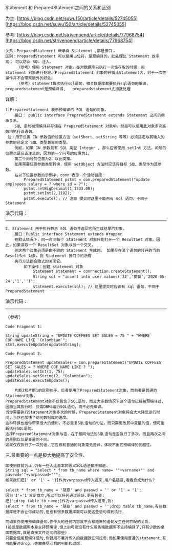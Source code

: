 Statement 和 PreparedStatement之间的关系和区别

为主: [https://blog.csdn.net/suwu150/article/details/52745055][https://blog.csdn.net/suwu150/article/details/52745055]

参考: [https://blog.csdn.net/strivenoend/article/details/77968754][https://blog.csdn.net/strivenoend/article/details/77968754]

    关系：PreparedStatement 继承自 Statement ,都是接口；
    区别：PreparedStatement 可以使用占位符，是预编译的，批处理比 Statement 效率高； 可以防止 SQL 注入。
         （参考）使用 Statement 对象。在对数据库只执行一次性存取的时侯，用 Statement 对象进行处理。PreparedStatement 对象的开销比Statement大，对于一次性操作并不会带来额外的好处。
         （参考）statement每次执行sql语句，相关数据库都要执行sql语句的编译，preparedstatement是预编译得,   preparedstatement支持批处理
         
详解：

    1.PreparedStatement 表示预编译的 SQL 语句的对象。
        接口： public interface PreparedStatement extends Statement 之间的继承关系。
        SQL 语句被预编译并存储在 PreparedStatement 对象中。然后可以使用此对象多次高效地执行该语句。
     注：用于设置 IN 参数值的设置方法（setShort、setString 等等）必须指定与其输入的参数的已定义 SQL 类型兼容的类型。
        例如，如果 IN 参数具有 SQL 类型 Integer , 那么应该使用 setInt 方法，问号的位置也是应该注意的，因为第一个问号的位置为1，
        第二个问号的位置为2，以此类推。
        如果需要任意参数类型转换，使用 setObject 方法时应该将目标 SQL 类型作为其参数。
        在以下设置参数的示例中，conn 表示一个活动链接：
            PreparedStatement pstmt = con.preparedStatement("update employees salary = ? where id = ?");
            pstmt.setBigDecimal(1,1533.00);
            pstmt.setInt(2,1102);
            pstmt.execute(); // 注意 提交时这里不能再有 sql 语句，不同于 Statement
演示代码：
***

    2. Statement 用于执行静态 SQL 语句并返回它所生成结果的对象。
        接口：Public interface Statement extends Wrapper
        在默认情况下，同一时间每个 Statement 对象只能打开一个 ResultSet 对象。因此，如果读取一个 ResultSet 对象与另一个交叉，
        则这两个对象必须是由不同的 Statement 生成的。 如果存在某个语句的打开的当前 ResultSet 对象，则 Statement 接口中的所有
        执行方法都会隐式的关闭它。
            如下操作：创建 statement 对象
                Statement statement = connnection.createStatement();
                String sql = "insert into user values('32','提莫','2020-05-24','1','')";
                statement.execute(sql); // 这里提交时应该有 sql 语句，不同于 PreparedStatement
演示代码：                

[https://blog.csdn.net/strivenoend/article/details/77968754]: https://blog.csdn.net/strivenoend/article/details/77968754

[https://blog.csdn.net/suwu150/article/details/52745055]: https://blog.csdn.net/suwu150/article/details/52745055

----

（参考）
    
    Code Fragment 1:
    
    String updateString = "UPDATE COFFEES SET SALES = 75 " + "WHERE COF_NAME LIKE ′Colombian′";
    stmt.executeUpdate(updateString);
    
    Code Fragment 2:
    
    PreparedStatement updateSales = con.prepareStatement("UPDATE COFFEES SET SALES = ? WHERE COF_NAME LIKE ? ");
    updateSales.setInt(1, 75);
    updateSales.setString(2, "Colombian");
    updateSales.executeUpdate();
    
        片断2和片断1的区别在于，后者使用了PreparedStatement对象，而前者是普通的Statement对象。
    PreparedStatement对象不仅包含了SQL语句，而且大多数情况下这个语句已经被预编译过，因而当其执行时，只需DBMS运行SQL语句，而不必先编译。
    当你需要执行Statement对象多次的时候，PreparedStatement对象将会大大降低运行时间，当然也加快了访问数据库的速度。
    这种转换也给你带来很大的便利，不必重复SQL语句的句法，而只需更改其中变量的值，便可重新执行SQL语句。
    选择PreparedStatement对象与否，在于相同句法的SQL语句是否执行了多次，而且两次之间的差别仅仅是变量的不同。
    如果仅仅执行了一次的话，它应该和普通的对象毫无差异，体现不出它预编译的优越性。
 
 三.最重要的一点是极大地提高了安全性.
    
    即使到目前为止,仍有一些人连基本的恶义SQL语法都不知道.
    String sql = "select * from tb_name where name= '"+varname+"' and passwd='"+varpasswd+"'";
    如果我们把[' or '1' = '1]作为varpasswd传入进来.用户名随意,看看会成为什么?
    
    select * from tb_name = '随意' and passwd = '' or '1' = '1';
    因为'1'='1'肯定成立,所以可以任何通过验证.更有甚者:
    把[';drop table tb_name;]作为varpasswd传入进来,则:
    select * from tb_name = '随意' and passwd = '';drop table tb_name;有些数据库是不会让你成功的,但也有很多数据库就可以使这些语句得到执行.
    
    而如果你使用预编译语句.你传入的任何内容就不会和原来的语句发生任何匹配的关系.
    (前提是数据库本身支持预编译,但上前可能没有什么服务端数据库不支持编译了,只有少数的桌面数据库,就是直接文件访问的那些)
    只要全使用预编译语句,你就用不着对传入的数据做任何过虑.而如果使用普通的statement,有可能要对drop,;等做费尽心机的判断和过虑.
    

